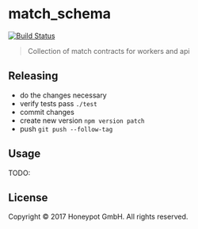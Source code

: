 # match_schema

[![Build Status](https://travis-ci.org/mindmatch/match_schema.svg?branch=master)](https://travis-ci.org/mindmatch/match_schema)

> Collection of match contracts for workers and api

## Releasing

* do the changes necessary
* verify tests pass `./test`
* commit changes
* create new version `npm version patch`
* push `git push --follow-tag`

## Usage

TODO:

## License

Copyright © 2017 Honeypot GmbH. All rights reserved.

